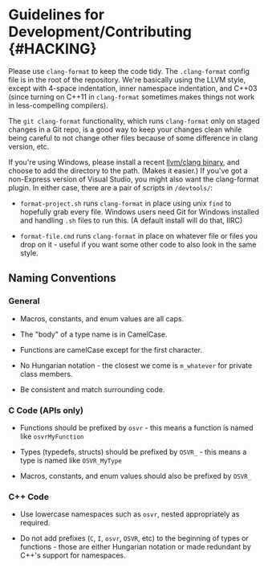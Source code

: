 # Guidelines for Development/Contributing {#HACKING}

Please use `clang-format` to keep the code tidy. The `.clang-format` 
config file is in the root of the repository. We're basically using the 
LLVM style, except with 4-space indentation, inner namespace indentation,
and C++03 (since turning on C++11 in `clang-format` sometimes makes things
not work in less-compelling compilers).

The `git clang-format` functionality, which runs `clang-format` only on
staged changes in a Git repo, is a good way to keep your changes clean
while being careful to not change other files because of some difference
in clang version, etc.

If you're using Windows, please install a recent [llvm/clang 
binary][llvmwin], and choose to add the directory to the path. (Makes it 
easier.) If you've got a non-Express version of Visual Studio, you might 
also want the clang-format plugin. In either case, there are a pair of 
scripts in `/devtools/`: 

- `format-project.sh` runs `clang-format` in place using unix `find` to 
    hopefully grab every file. Windows users need Git for Windows installed
    and handling `.sh` files to run this. (A default install will do that, IIRC)

- `format-file.cmd` runs `clang-format` in place on whatever file or 
    files you drop on it - useful if you want some other code to also look 
    in the same style. 

[llvmwin]:http://llvm.org/builds/

## Naming Conventions

### General
- Macros, constants, and enum values are all caps.

- The "body" of a type name is in CamelCase.

- Functions are camelCase except for the first character.

- No Hungarian notation - the closest we come is `m_whatever` for
    private class members.

- Be consistent and match surrounding code.

### C Code (APIs only)
- Functions should be prefixed by `osvr` - this means a function is 
    named like `osvrMyFunction` 

- Types (typedefs, structs) should be prefixed by `OSVR_` - this means a 
    type is named like `OSVR_MyType` 

- Macros, constants, and enum values should also be prefixed by `OSVR_`

### C++ Code
- Use lowercase namespaces such as `osvr`, nested appropriately as required.

- Do not add prefixes (`C`, `I`, `osvr`, `OSVR`, etc) to the beginning 
    of types or functions - those are either Hungarian notation or made 
    redundant by C++'s support for namespaces. 



